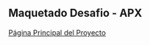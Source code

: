 ## Maquetado Desafio - APX
[Página Principal del Proyecto](https://federicoencinazsayago.github.io/dwf-n2-Maquetado_Desafio/)
